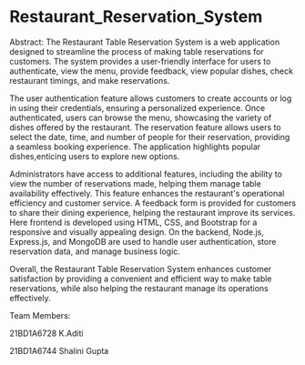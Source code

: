 # Restaurant_Reservation_System
Abstract:
The Restaurant Table Reservation System is a web application designed to streamline the process of making table reservations for customers. The system provides a user-friendly interface for users to authenticate, view the menu, provide feedback, view popular dishes, check restaurant timings, and make reservations.

The user authentication feature allows customers to create accounts or log in using their credentials, ensuring a personalized experience. Once authenticated, users can browse the menu,  showcasing the variety of dishes offered by the restaurant. The reservation feature allows users to select the date, time, and number of people for their reservation, providing a seamless booking experience. The application highlights popular dishes,enticing users to explore new options. 

Administrators have access to additional features, including the ability to view the number of reservations made, helping them manage table availability effectively. This feature enhances the restaurant's operational efficiency and customer service. A feedback form is provided for customers to share their dining experience, helping the restaurant improve its services.
Here frontend is developed using HTML, CSS, and Bootstrap for a responsive and visually appealing design. On the backend, Node.js, Express.js, and MongoDB are used to handle user authentication, store reservation data, and manage business logic.

Overall, the Restaurant Table Reservation System enhances customer satisfaction by providing a convenient and efficient way to make table reservations, while also helping the restaurant manage its operations effectively.

Team Members:

21BD1A6728 K.Aditi

21BD1A6744 Shalini Gupta
